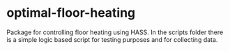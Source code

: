 # optimal-floor-heating
Package for controlling floor heating using HASS. In the scripts folder there is a simple logic based script for testing purposes and for collecting data.
